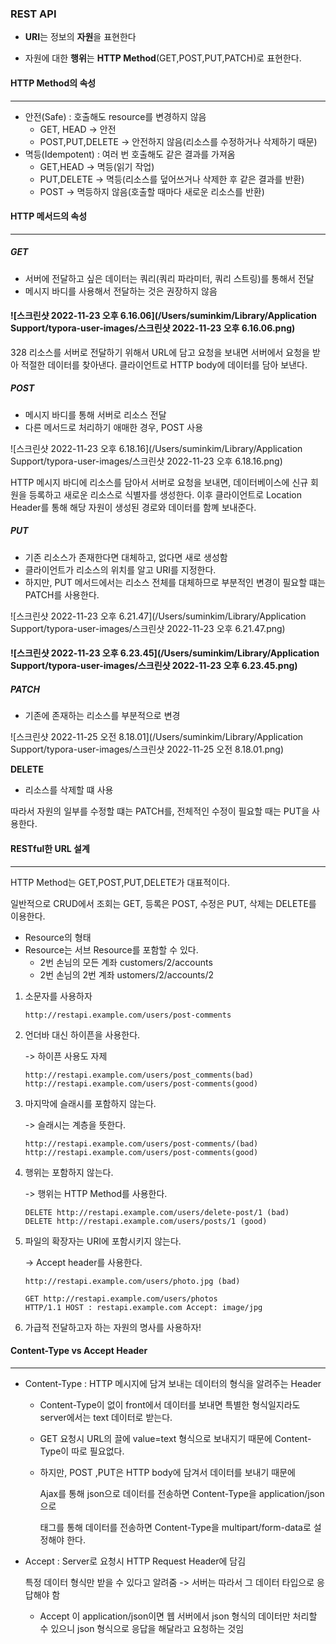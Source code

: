 ### REST API

* **URI**는 정보의 **자원**을 표현한다

* 자원에 대한 **행위**는 **HTTP Method**(GET,POST,PUT,PATCH)로 표현한다.

  

#### HTTP Method의 속성

---

* 안전(Safe) : 호출해도 resource를 변경하지 않음
  * GET, HEAD -> 안전
  * POST,PUT,DELETE -> 안전하지 않음(리소스를 수정하거나 삭제하기 때문)
* 멱등(Idempotent) : 여러 번 호출해도 같은 결과를 가져옴
  * GET,HEAD -> 멱등(읽기 작업)
  * PUT,DELETE -> 멱등(리소스를 덮어쓰거나 삭제한 후 같은 결과를 반환)
  * POST -> 멱등하지 않음(호출할 때마다 새로운 리소스를 반환)

#### HTTP 메서드의 속성

---

##### GET

* 서버에 전달하고 싶은 데이터는 쿼리(쿼리 파라미터, 쿼리 스트링)를 통해서 전달
* 메시지 바디를 사용해서 전달하는 것은 권장하지 않음

#### ![스크린샷 2022-11-23 오후 6.16.06](/Users/suminkim/Library/Application Support/typora-user-images/스크린샷 2022-11-23 오후 6.16.06.png)

328 리소스를 서버로 전달하기 위해서 URL에 담고 요청을 보내면
서버에서 요청을 받아 적절한 데이터를 찾아낸다.
클라이언트로 HTTP body에 데이터를 담아 보낸다.



##### POST

* 메시지 바디를 통해 서버로 리소스 전달
* 다른 메서드로 처리하기 애매한 경우, POST 사용

![스크린샷 2022-11-23 오후 6.18.16](/Users/suminkim/Library/Application Support/typora-user-images/스크린샷 2022-11-23 오후 6.18.16.png)

HTTP 메시지 바디에 리소스를 담아서 서버로 요청을 보내면,
데이터베이스에 신규 회원을 등록하고 새로운 리소스로 식별자를 생성한다.
이후 클라이언트로 Location Header를 통해 해당 자원이 생성된 경로와 데이터를 함꼐 보내준다.



##### PUT

* 기존 리소스가 존재한다면 대체하고, 없다면 새로 생성함
* 클라이언트가 리소스의 위치를 알고 URI를 지정한다.
* 하지만, PUT 메서드에서는 리소스 전체를 대체하므로 부분적인 변경이 필요할 떄는 PATCH를 사용한다.

![스크린샷 2022-11-23 오후 6.21.47](/Users/suminkim/Library/Application Support/typora-user-images/스크린샷 2022-11-23 오후 6.21.47.png)

#### ![스크린샷 2022-11-23 오후 6.23.45](/Users/suminkim/Library/Application Support/typora-user-images/스크린샷 2022-11-23 오후 6.23.45.png)



##### PATCH

* 기존에 존재하는 리소스를 부분적으로 변경

![스크린샷 2022-11-25 오전 8.18.01](/Users/suminkim/Library/Application Support/typora-user-images/스크린샷 2022-11-25 오전 8.18.01.png)

**DELETE**

* 리소스를 삭제할 떄 사용



따라서 자원의 일부를 수정할 떄는 PATCH를, 전체적인 수정이 필요할 때는 PUT을 사용한다.



#### RESTful한 URL 설계

---

HTTP Method는 GET,POST,PUT,DELETE가 대표적이다.

일반적으로 CRUD에서 조회는 GET, 등록은 POST, 수정은 PUT, 삭제는 DELETE를 이용한다.



* Resource의 형태
* Resource는 서브 Resource를 포함할 수 있다.
  * 2번 손님의 모든 계좌 customers/2/accounts
  * 2번 손님의 2번 계좌 ustomers/2/accounts/2

1. 소문자를 사용하자

   ```jav
   http://restapi.example.com/users/post-comments
   ```

2. 언더바 대신 하이픈을 사용한다.

   -> 하이픈 사용도 자제

   ```jav
   http://restapi.example.com/users/post_comments(bad)
   http://restapi.example.com/users/post-comments(good)
   ```

3. 마지막에 슬래시를 포함하지 않는다.

   -> 슬래시는 계층을 뜻한다.

   ```jav
   http://restapi.example.com/users/post-comments/(bad)
   http://restapi.example.com/users/post-comments(good)
   ```

4. 행위는 포함하지 않는다.

   -> 행위는 HTTP Method를 사용한다.

   ```ja
   DELETE http://restapi.example.com/users/delete-post/1 (bad)
   DELETE http://restapi.example.com/users/posts/1 (good)
   ```

5. 파일의 확장자는 URI에 포함시키지 않는다.

   -> Accept header를 사용한다.

   ```ja
   http://restapi.example.com/users/photo.jpg (bad)
   
   GET http://restapi.example.com/users/photos
   HTTP/1.1 HOST : restapi.example.com Accept: image/jpg
   ```

6. 가급적 전달하고자 하는 자원의 명사를 사용하자!

   

   

#### Content-Type vs Accept Header

---

* Content-Type : HTTP 메시지에 담겨 보내는 데이터의 형식을 알려주는 Header

  * Content-Type이 없이 front에서 데이터를 보내면 특별한 형식일지라도 server에서는 text 데이터로 받는다.

  * GET 요청시 URL의 끌에 value=text 형식으로 보내지기 때문에 Content-Type이 따로 필요없다.

  * 하지만, POST ,PUT은 HTTP body에 담겨서 데이터를 보내기 때문에

    Ajax를 통해 json으로 데이터를 전송하면 Content-Type을 application/json으로

    <form> 태그를 통해 데이터를 전송하면 Content-Type을 multipart/form-data로 설정해야 한다.

* Accept : Server로 요청시 HTTP Request Header에 담김

  특정 데이터 형식만 받을 수 있다고 알려줌 -> 서버는 따라서 그 데이터 타입으로 응답해야 함

  * Accept 이 application/json이면 웹 서버에서 json 형식의 데이터만 처리할 수 있으니 json 형식으로 응답을 해달라고 요청하는 것임